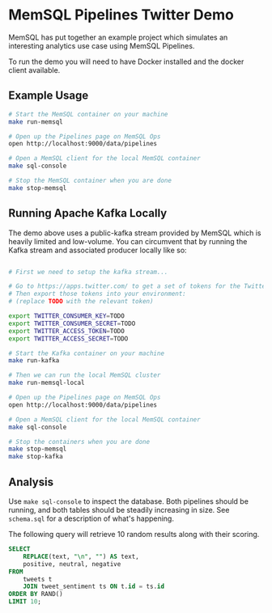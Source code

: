MemSQL Pipelines Twitter Demo
=============================

MemSQL has put together an example project which simulates an interesting
analytics use case using MemSQL Pipelines.

To run the demo you will need to have Docker installed and the docker
client available.


Example Usage
-------------

```bash
# Start the MemSQL container on your machine
make run-memsql

# Open up the Pipelines page on MemSQL Ops
open http://localhost:9000/data/pipelines

# Open a MemSQL client for the local MemSQL container
make sql-console

# Stop the MemSQL container when you are done
make stop-memsql
```


Running Apache Kafka Locally
----------------------------

The demo above uses a public-kafka stream provided by MemSQL which is heavily
limited and low-volume. You can circumvent that by running the Kafka stream and
associated producer locally like so:

```bash

# First we need to setup the kafka stream...

# Go to https://apps.twitter.com/ to get a set of tokens for the Twitter API.
# Then export those tokens into your environment:
# (replace TODO with the relevant token)

export TWITTER_CONSUMER_KEY=TODO
export TWITTER_CONSUMER_SECRET=TODO
export TWITTER_ACCESS_TOKEN=TODO
export TWITTER_ACCESS_SECRET=TODO

# Start the Kafka container on your machine
make run-kafka

# Then we can run the local MemSQL cluster
make run-memsql-local

# Open up the Pipelines page on MemSQL Ops
open http://localhost:9000/data/pipelines

# Open a MemSQL client for the local MemSQL container
make sql-console

# Stop the containers when you are done
make stop-memsql
make stop-kafka
```


Analysis
--------

Use `make sql-console` to inspect the database. Both pipelines should be
running, and both tables should be steadily increasing in size. See `schema.sql`
for a description of what's happening.

The following query will retrieve 10 random results along with their scoring.

```sql
SELECT
    REPLACE(text, "\n", "") AS text,
    positive, neutral, negative
FROM
    tweets t
    JOIN tweet_sentiment ts ON t.id = ts.id
ORDER BY RAND()
LIMIT 10;
```
